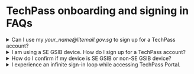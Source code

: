 # TechPass onboarding and signing in FAQs

<details><summary>Can I use my <em>your_name<span>@</span>litemail.gov.sg</em> to sign up for a TechPass account?</summary>

No. As LiteMail accounts can't receive emails outside your agency, you will not receive emails from TechPass. So upgrade to a standard mailbox before signing up for TechPass. Format of a standard, organisational email address of a public officer is *your_name<span>@</span>agency.gov.sg*.

</details>

<details><summary>I am using a SE GSIB device. How do I sign up for a TechPass account?</summary>

If you are using a SE GSIB device:

1. Create a [service request](https://go.gov.sg/seed-techpass-support) to get your TechPass account.

2. In **Ticket Request Type**, select **Service Request** and choose **Create TechPass account for Secured Email GSIB users**.
3. When prompted to confirm, if you are a Secured Email(SE) GSIB user, select **Yes**.

?> It takes 3 business days for us to provision a TechPass account for a SE GSIB user. For more details on SE-GSIB device, see the [Glossary](glossary).

</details>

<details><summary>How do I confirm if my device is SE GSIB or non-SE GSIB device?</summary>


If you are using a SE GSIB device, you need to use your PS-Card to authenticate. If you are using a non-SE GSIB device, every time you log in to your device, you need to enter your BitLocker PIN.

</details>

<details><summary>I experience an infinite sign-in loop while accessing TechPass Portal.</summary>


If you experience an infinite sign-in loop while signing in to the TechPass Portal, please clear your cache. 


</details>

